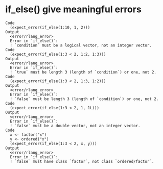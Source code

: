 # if_else() give meaningful errors

    Code
      (expect_error(if_else(1:10, 1, 2)))
    Output
      <error/rlang_error>
      Error in `if_else()`:
      ! `condition` must be a logical vector, not an integer vector.
    Code
      (expect_error(if_else(1:3 < 2, 1:2, 1:3)))
    Output
      <error/rlang_error>
      Error in `if_else()`:
      ! `true` must be length 3 (length of `condition`) or one, not 2.
    Code
      (expect_error(if_else(1:3 < 2, 1:3, 1:2)))
    Output
      <error/rlang_error>
      Error in `if_else()`:
      ! `false` must be length 3 (length of `condition`) or one, not 2.
    Code
      (expect_error(if_else(1:3 < 2, 1, 1L)))
    Output
      <error/rlang_error>
      Error in `if_else()`:
      ! `false` must be a double vector, not an integer vector.
    Code
      x <- factor("x")
      y <- ordered("x")
      (expect_error(if_else(1:3 < 2, x, y)))
    Output
      <error/rlang_error>
      Error in `if_else()`:
      ! `false` must have class `factor`, not class `ordered/factor`.

